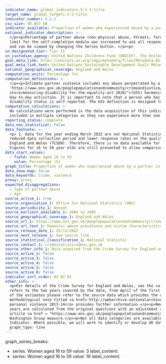 ```yaml
---
indicator_name: global_indicators.5-2-1-title
target_name: global_targets.5-2-title
indicator_number: 5.2.1
csv_size: 48.057 kB
indicator_available: Proportion of women who experienced abuse by a partner in the last 12 months
national_indicator_description: >-
  </p><p>Percentage of partner abuse (non-physical abuse, threats, force, sexual assault or stalking) in the last 12 months among women aged 16 and over. </p><p>Prior to April 2017, data are only presented for people aged between 16 and 59. From April 2017 to March 2020, the upper age
  limit for the self-completion module was increased to ask all respondents aged 16 to 74. From October 2021, the upper age limit for the self-completion module was removed. Prior series, with upper age limits, are included here to allow for comparisons to be made over a longer time period
  and can be viewed by changing the Series button. </p><p>
un_designated_tier: Tier II
un_custodian_agency: United Nations Childrens Fund (UNICEF), The United Nations Entity for Gender Equality and the Empowerment of Women (UN Women), United Nations Population Fund (UNFPA), World Health Organization (WHO), United Nations Office on Drugs and Crime (UNODC)  
goal_meta_link: https://unstats.un.org/sdgs/metadata/files/Metadata-05-02-01.pdf
goal_meta_link_text: United Nations Sustainable Development Goals Metadata (PDF 518 KB)
national_geographical_coverage: England and Wales
computation_units: Percentage (%)
computation_definitions: >-
  </p><p>Intimate partner violence includes any abuse perpetrated by a current or former partner. Any partner abuse includes non-physical abuse, threats, force, sexual assault or stalking. The Crime Survey for England and Wales <a href=
  'https://www.ons.gov.uk/peoplepopulationandcommunity/crimeandjustice/methodologies/userguidetocrimestatisticsforenglandandwales'>User guide</a> provides definitions of various types of domestic abuse. </p><p>Disability Status - The <a href="https://gss.civilservice.gov.uk/policy-
  store/measuring-disability-for-the-equality-act-2010/">(GSS) harmonised "core"</a> definition identifies a person as disabled if they have a physical or mental health condition or illness that has lasted or is expected to last 12 months or more. It must reduce their ability to carry-out
  day-to-day activities. It is important to note that a person who has a long-term illness that does not reduce their ability to carry-out day-to-day activities is not disabled under the definition. The GSS harmonised questions are asked of the respondent in the survey, meaning that
  disability status is self-reported. The GSS definition is designed to reflect the definitions that appear in legal terms in the Disability Discrimination Act 1995 (DDA) for Northern Ireland and the 2010 Equality Act for Great Britain.</p><p>
computation_calculations: >-
  No calculations were performed in the data acquisition of this indicator as appropriate data was readily available in the final format specified by this indicator. </p><p>The sum of the overarching domestic abuse categories are not the sum of the sub-categories, as some victims may be
  included in multiple categories as they can experience more than one type of abuse.
reporting_status: complete
data_non_statistical: false
data_footnote: >-
  <p> 1. Data for the year ending March 2022 are not National Statistics. They are based on six months of data collection from the face-to-face Crime Survey for England and Wales between October 2021 and March 2022. Caution should be taken when using these data due to the impact of the
  reduced data collection period and lower response rates on the quality of the estimates. Previous years data are National Statistics. </p><p> 2. Concerns around confidentiality and respondent safeguarding led to domestic abuse questions being excluded from the Telephone Crime Survery for
  England and Wales (TCSEW). Therefore, there is no data available for the year ending March 2021. </p><p> 3. From April 2017, the upper age limit for the self-completion module was changed from 59 to 74. From October 2021, the upper age limit for the self-completion module was removed.
  Figures for 16 to 59 year olds are still presented to allow comparisons to be made over a longer time period.  </p><p> 4. Please note the y axis does not always go to 100% for ease of visualisation. </p>
data_start_values:
  - field: Women aged 16 to 59
    value: Percentage (%)
graph_title: Proportion of women who experienced abuse by a partner in the last 12 months
data_show_map: false
data_keywords: Crime, violence
proxy: proxy
expected_disaggregations:
  - Type of partner abuse
  - Age
source_active_1: true
source_organisation_1: Office for National Statistics (ONS)
source_periodicity_1: Annual  
source_earliest_available_1: 2004 to 2005
source_geographical_coverage_1: England and Wales
source_url_1: https://www.ons.gov.uk/peoplepopulationandcommunity/crimeandjustice/datasets/domesticabuseprevalenceandvictimcharacteristicsappendixtables
source_url_text_1: Domestic abuse prevalence and victim characteristics - Appendix tables
source_release_date_1: 25/11/2022
source_next_release_1: See source link
source_statistical_classification_1: National Statistic
source_contact_1: crimestatistics@ons.gov.uk
source_other_info_1: Data acquired from the Crime Survey for England and Wales. Partner abuse data for 2021 to 2022 is taken from tables 1, 3, 6 and 7 in source for year ending March 2022. Parter abuse data for previous years is taken from tables 3a, 3b, 6a, 6b, 7a and 7b in previous publication of source.
source_active_2: false
source_active_3: false
source_active_4: false
source_active_5: false
source_active_6: false
indicator_sort_order: 05-02-01
other_info: >-
  <p>For details of the Crime Survey for England and Wales, see the <a href='https://www.ons.gov.uk/peoplepopulationandcommunity/crimeandjustice/methodologies/userguidetocrimestatisticsforenglandandwales'>user guide to crime statistics for England and Wales.</a></p><p>The year format
  refers to the two years covered by the data, from April of the first year to March of the following year. For example, 2018 to 2019 covers the period of April 2018 to March 2019. The year 2021/22 covers the period October 2021 and March 2022. </p><p>For further information on the quality
  of the estimates please refer to the source data which provides the unweighted base sizes of the samples.</p><p>The sample size is lower between 2010 to 2011 and 2012 to 2013, and between 2017 to 2018 and 2018 to 2019 due to use of a split-sample experiment in these years. The
  methodological note titled <a href='http://webarchive.nationalarchives.gov.uk/20160106010543/http:/www.ons.gov.uk/ons/guide-method/method-quality/specific/crime-statistics-methodology/methodological-notes/split-sample-for-intimate-personal-violence-2013-14.pdf'>Split sample for intimate
  personal violence 2013-14</a> provides further information.</p><p>New questions were introduced into the survey in 2010 to 2011 and were further revised for the survey year 2012 to 2013. Estimates from 2012 to 2013 onwards are calculated using these new questions. Estimates for earlier
  years are calculated from the original questions with an adjustment applied to make them comparable to the new questions.</p><p>The Washington Group on Disability Statistics are often used to provide a cross-nationally comparable population-based measures of disability. Please see the
  article <a href = "https://www.ons.gov.uk/peoplepopulationandcommunity/healthandsocialcare/disability/articles/measuringdisabilitycomparingapproaches/2019-08-06">Measuring disability - comparing approaches</a> for a comparison between the GSS Harmonised measure (used here) and the
  Washington Group measure.</p><p>Not all data categories are available for the year ending March 2008 because comparable questions on any domestic abuse, any partner abuse and any family abuse were not included in that year. This indicator is being used as an approximation of the UN SDG
  Indicator. Where possible, we will work to identify or develop UK data to meet the global indicator specification. This indicator has been identified in collaboration with topic experts.
  graph_type: line
---
```

  graph_series_breaks: 
 - series: Women aged 16 to 59
   value: 3
   label_content:
 - series: Women aged 16 to 59
   value: 16
   label_content:

